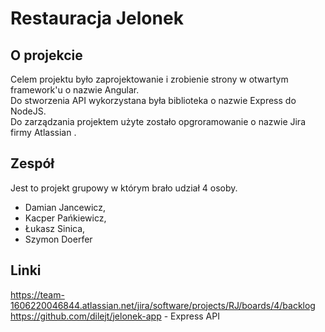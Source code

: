 # Restauracja Jelonek

## O projekcie 
Celem projektu było zaprojektowanie i zrobienie strony w otwartym framework'u o nazwie Angular. \
Do stworzenia API wykorzystana była biblioteka o nazwie Express do NodeJS. \
Do zarządzania projektem użyte zostało opgroramowanie o nazwie Jira firmy Atlassian . 

## Zespół
Jest to projekt grupowy w którym brało udział 4 osoby. 
- Damian Jancewicz, 
- Kacper Pańkiewicz, 
- Łukasz Sinica, 
- Szymon Doerfer

## Linki
https://team-1606220046844.atlassian.net/jira/software/projects/RJ/boards/4/backlog \
https://github.com/dilejt/jelonek-app - Express API 

